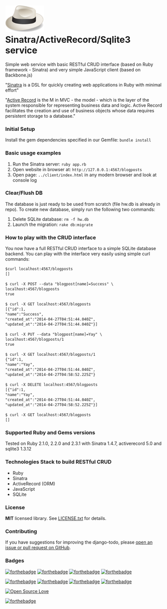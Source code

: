 <h1><img src="https://raw.githubusercontent.com/duboviy/web/master/sinatra-restful-crud/logo.png" height=85 alt="logo" title="logo"> Sinatra/ActiveRecord/Sqlite3 service</h1>
Simple web service with basic RESTful CRUD interface (based on Ruby framework - Sinatra) and very simple JavaScript client (based on Backbone.js)

"<a href="http://www.sinatrarb.com/intro.html">Sinatra</a> is a DSL for quickly creating web applications in Ruby with minimal effort"

"<a href="http://guides.rubyonrails.org/active_record_basics.html">Active Record</a> is the M in MVC - the model - which is the layer of the system responsible for representing business data and logic. Active Record facilitates the creation and use of business objects whose data requires persistent storage to a database."

### Initial Setup ###
Install the gem dependencies specified in our Gemfile:
``bundle install`` 

### Basic usage examples ###
1. Run the Sinatra server:
``ruby app.rb``
2. Open website in browser at:
``http://127.0.0.1:4567/blogposts``
3. Open page:
``../client/index.html``
in any modern browser and look at console log

### Clear/Flush DB ###
The database is just ready to be used from scratch (file hw.db is already in repo).
To create new database, simply run the following two commands:

1. Delete SQLite database: ``rm -f hw.db``
2. Launch the migration: ``rake db:migrate``

### How to play with the CRUD interface ###

You now have a full RESTful CRUD interface to a simple SQLite database backend.
You can play with the interface very easily using simple curl commands:

```
$curl localhost:4567/blogposts
[]

$ curl -X POST --data "blogpost[name]=Success" \
localhost:4567/blogposts
true

$ curl -X GET localhost:4567/blogposts
[{"id":1,
"name":"Success",
"created_at":"2014-04-27T04:51:44.040Z",
"updated_at":"2014-04-27T04:51:44.040Z"}]

$ curl -X PUT --data "blogpost[name]=Yay" \
localhost:4567/blogposts/1
true

$ curl -X GET localhost:4567/blogposts/1
{"id":1,
"name":"Yay",
"created_at":"2014-04-27T04:51:44.040Z",
"updated_at":"2014-04-27T04:58:52.225Z"}

$ curl -X DELETE localhost:4567/blogposts
[{"id":1,
"name":"Yay",
"created_at":"2014-04-27T04:51:44.040Z",
"updated_at":"2014-04-27T04:58:52.225Z"}]

$ curl -X GET localhost:4567/blogposts
[]
```

### Supported Ruby and Gems versions ###
Tested on Ruby 2.1.0, 2.2.0 and 2.3.1 with Sinatra 1.4.7, activerecord 5.0 and sqlite3 1.3.12

### Technologies Stack to build RESTful CRUD ###
* Ruby
* Sinatra
* ActiveRecord (ORM)
* JavaScript
* SQLite

### License ###
**MIT** licensed library. See [LICENSE.txt](LICENSE.txt) for details.

### Contributing ###
If you have suggestions for improving the django-todo, please [open an issue or
pull request on GitHub](https://github.com/duboviy/web/).

### Badges ###
[![forthebadge](http://forthebadge.com/images/badges/fuck-it-ship-it.svg)](https://github.com/duboviy/web/)
[![forthebadge](http://forthebadge.com/images/badges/built-with-love.svg)](https://github.com/duboviy/web/) [![forthebadge](http://forthebadge.com/images/badges/built-by-hipsters.svg)](https://github.com/duboviy/web/) [![forthebadge](http://forthebadge.com/images/badges/built-with-swag.svg)](https://github.com/duboviy/web/)

[![forthebadge](http://forthebadge.com/images/badges/powered-by-electricity.svg)](https://github.com/duboviy/web/) [![forthebadge](http://forthebadge.com/images/badges/powered-by-oxygen.svg)](https://github.com/duboviy/web/) [![forthebadge](http://forthebadge.com/images/badges/powered-by-water.svg)](https://github.com/duboviy/web/) [![forthebadge](http://forthebadge.com/images/badges/powered-by-responsibility.svg)](https://github.com/duboviy/web/)

[![Open Source Love](https://badges.frapsoft.com/os/v1/open-source.svg?v=102)](https://github.com/ellerbrock/open-source-badge/)

[![forthebadge](http://forthebadge.com/images/badges/makes-people-smile.svg)](https://github.com/duboviy/web/)